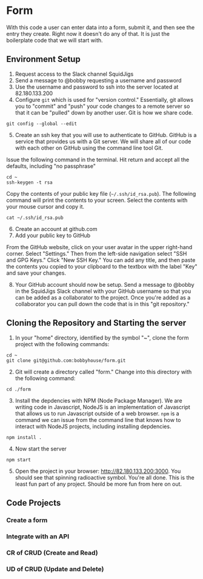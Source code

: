 # Form

With this code a user can enter data into a form, submit it, and then see the entry they create. Right now it doesn't do any of that. It is just the boilerplate code that we will start with.

## Environment Setup
1. Request access to the Slack channel SquidJigs
2. Send a message to @bobby requesting a username and password
3. Use the username and password to ssh into the server located at 82.180.133.200
4. Configure `git` which is used for "version control." Essentially, git allows you to "commit" and "push" your code changes to a remote server so that it can be "pulled" down by another user. Git is how we share code.

```
git config --global --edit
```

5. Create an ssh key that you will use to authenticate to GitHub. GitHub is a service that provides us with a Git server. We will share all of our code with each other on GitHub using the command line tool Git.

Issue the following command in the terminal. Hit return and accept all the defaults, including "no passphrase"

```
cd ~
ssh-keygen -t rsa
```

Copy the contents of your public key file (`~/.ssh/id_rsa.pub`). The following command will print the contents to your screen. Select the contents with your mouse cursor and copy it.

```
cat ~/.ssh/id_rsa.pub
```

6. Create an account at github.com
7. Add your public key to GitHub

From the GitHub website, click on your user avatar in the upper right-hand corner. Select "Settings." Then from the left-side navigation select "SSH and GPG Keys." Click "New SSH Key." You can add any title, and then paste the contents you copied to your clipboard to the textbox with the label "Key" and save your changes.

8. Your GitHub account should now be setup. Send a message to @bobby in the SquidJigs Slack channel with your GitHub username so that you can be added as a collaborator to the project. Once you're added as a collaborator you can pull down the code that is in this "git repository."

## Cloning the Repository and Starting the server
1. In your "home" directory, identified by the symbol "~", clone the form project with the following commands:

```
cd ~
git clone git@github.com:bobbyhouse/form.git
```

2. Git will create a directory called "form." Change into this directory with the following command:

```
cd ./form
```

3. Install the depdencies with NPM (Node Package Manager). We are writing code in Javascript, NodeJS is an implementation of Javascript that allows us to run Javascript outside of a web browser. `npm` is a command we can issue from the command line that knows how to interact with NodeJS projects, including installing depdencies.

```
npm install .
```

4. Now start the server

```
npm start
```

5. Open the project in your browser: http://82.180.133.200:3000. You should see that spinning radioactive symbol. You're all done. This is the least fun part of any project. Should be more fun from here on out.

## Code Projects
### Create a form
### Integrate with an API
### CR of CRUD (Create and Read)
### UD of CRUD (Update and Delete)
